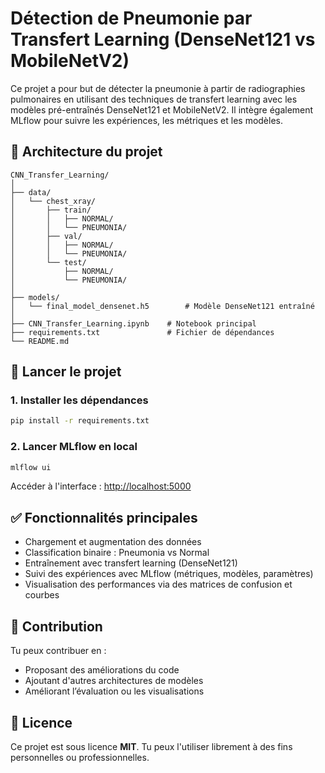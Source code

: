 # Détection de Pneumonie par Transfert Learning (DenseNet121 vs MobileNetV2)

Ce projet a pour but de détecter la pneumonie à partir de radiographies pulmonaires en utilisant des techniques de transfert learning avec les modèles pré-entraînés DenseNet121 et MobileNetV2. Il intègre également MLflow pour suivre les expériences, les métriques et les modèles.

## 📁 Architecture du projet

```
CNN_Transfer_Learning/
│
├── data/
│   └── chest_xray/
│       ├── train/
│       │   ├── NORMAL/
│       │   └── PNEUMONIA/
│       ├── val/
│       │   ├── NORMAL/
│       │   └── PNEUMONIA/
│       └── test/
│           ├── NORMAL/
│           └── PNEUMONIA/
│ 
├── models/
│   └── final_model_densenet.h5        # Modèle DenseNet121 entraîné
│
├── CNN_Transfer_Learning.ipynb    # Notebook principal
├── requirements.txt               # Fichier de dépendances
└── README.md
```

## 🚀 Lancer le projet


### 1. Installer les dépendances

```bash
pip install -r requirements.txt
```

### 2. Lancer MLflow en local

```bash
mlflow ui
```

Accéder à l'interface : [http://localhost:5000](http://localhost:5000)

## ✅ Fonctionnalités principales

- Chargement et augmentation des données
- Classification binaire : Pneumonia vs Normal
- Entraînement avec transfert learning (DenseNet121)
- Suivi des expériences avec MLflow (métriques, modèles, paramètres)
- Visualisation des performances via des matrices de confusion et courbes

## 🤝 Contribution

Tu peux contribuer en :

- Proposant des améliorations du code
- Ajoutant d'autres architectures de modèles
- Améliorant l’évaluation ou les visualisations

## 📄 Licence

Ce projet est sous licence **MIT**. Tu peux l'utiliser librement à des fins personnelles ou professionnelles.
